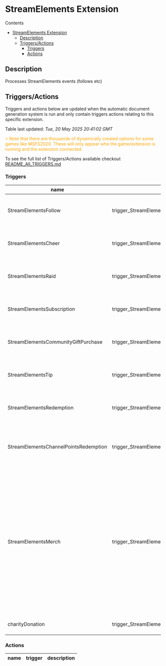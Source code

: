 
# StreamElements Extension

Contents

- [StreamElements Extension](#streamelements-extension)
  - [Description](#description)
  - [Triggers/Actions](#triggersactions)
    - [Triggers](#triggers)
    - [Actions](#actions)

## Description

Processes StreamElements events (follows etc)

## Triggers/Actions



Triggers and actions below are updated when the automatic document generation system is run and only contain triggers actions relating to this specific extension.

Table last updated: *Tue, 20 May 2025 20:41:02 GMT*

<div style='color:orange'>> Note that there are thousands of dynamically created options for some games like MSFS2020. These will only appear whe the game/extension is running and the extension connected.</div>

To see the full list of Triggers/Actions available checkout [README_All_TRIGGERS.md](https://github.com/SilenusTA/StreamRoller/blob/master/README_All_TRIGGERS.md)

### Triggers

| name | trigger | description |
| --- | --- | --- |
| StreamElementsFollow | trigger_StreamElementsFollow | Someone followed on the platform specified |
| StreamElementsCheer | trigger_StreamElementsCheer | Someone Cheered on the platform specified |
| StreamElementsRaid | trigger_StreamElementsRaid | Someone Raided on the platform specified |
| StreamElementsSubscription | trigger_StreamElementsSubscription | Someone Subscribed on the platform specified |
| StreamElementsCommunityGiftPurchase | trigger_StreamElementsCommunityGiftPurchase | Someone gifted subs on the platform specified |
| StreamElementsTip | trigger_StreamElementsTip | Someone Tip'd on the platform specified |
| StreamElementsRedemption | trigger_StreamElementsRedemption | Someone Redeemed on the platform specified |
| StreamElementsChannelPointsRedemption | trigger_StreamElementsChannelPointsRedemption | Someone Redeemed Channel Points on the platform specified |
| StreamElementsMerch | trigger_StreamElementsMerch | Someone purchased something on the platform specified, items will contain the 'name price quantity' for that item. Multiple item purchase will have a trigger for each item even if brought in one purchase |
| charityDonation | trigger_StreamElementsCharityDonation | Charity Campaign Donation |


### Actions

| name | trigger | description |
| --- | --- | --- |

